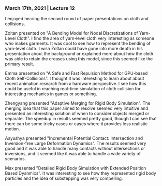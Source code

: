 ### March 17th, 2021 | Lecture 12
I enjoyed hearing the second round of paper presentations on cloth and collisions.

Zoltan presented on "A Bending Model for Nodal Discretizations of Yarn-Level Cloth". I find the area of yarn-level cloth very interesting as someone who makes garments. 
It was cool to see how to represent the bending of yarn-level cloth. I wish Zoltan could have gone into more depth in his presentation about the background or explained more about how the cloth was able to retain the creases using this model, since this seemed like the primary result.

Emma presented on "A Safe and Fast Repulsion Method for GPU-based Cloth Self-Collisions". I thought it was interesting to learn about about recent animation research from a hardware perspective. I see how this could be useful in reaching real-time simulation of cloth collision for interesting mechanics in games or something.

Zhengyang presented "Adaptive Merging for Rigid Body Simulation". The merging idea that this paper aimed to resolve seemed very intuitive and presented an interesting solution of when to consider objects merged or separate. The speedup in results seemed pretty good, though I can see that there can be some tricky cases or cases where it provides less realistic motion.

Aayushya presented "Incremental Potential Contact: Intersection and Inversion-free Large Deformation Dynamics". The results seemed very good and it was able to handle many contacts without intersections or inversions, and it seemed like it was able to handle a wide variety of scenarios.

Max presented "Detailed Rigid Body Simulation with Extended Position Based Dyanmics". It was interesting to see how they represented rigid body particles and the idea of substepping was very compelling.
